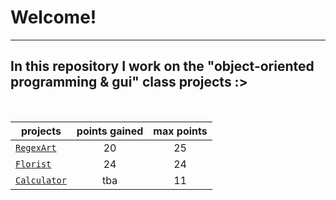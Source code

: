 
# Welcome!
***
## In this repository I work on the "object-oriented programming & gui" class projects :><br>|projects   | points gained | max points || -----       |:-----:        |:--------:|  [`RegexArt`](https://sdkp.pjwstk.edu.pl/html/kb/L17/labshtml/GUIZAO1.html)  |     20        | 25|  [`Florist`](https://sdkp.pjwstk.edu.pl/html/kb/L17/labshtml/GUIZAO2.html)   |  24           | 24|  [`Calculator`](https://sdkp.pjwstk.edu.pl/html/kb/L17/labshtml/GUIZAO3.html) | tba           | 11